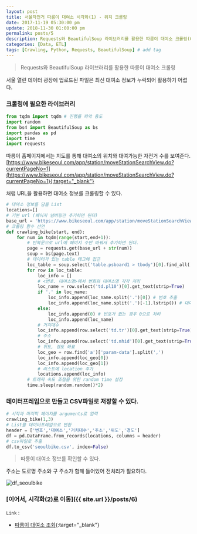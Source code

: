 ```yaml
---
layout: post
title: 서울자전거 따릉이 대여소 시각화(1) - 위치 크롤링
date: 2017-11-19 05:30:00 pm
update: 2018-11-30 01:00:00 pm
permalink: posts/5
description: Requests와 BeautifulSoup 라이브러리를 활용한 따릉이 대여소 크롤링(Crawling)을 해본다.# Add post description (optional)
categories: [Data, ETL]
tags: [Crawling, Python, Requests, BeautifulSoup] # add tag
---
```


> Requests와 BeautifulSoup 라이브러리를 활용한 따릉이 대여소 크롤링

서울 열린 데이터 광장에 업로드된 파일은 최신 대여소 정보가 누락되어 활용하기 어렵다.

### 크롤링에 필요한 라이브러리

``` python
from tqdm import tqdm # 진행률 파악 용도
import random
from bs4 import BeautifulSoup as bs
import pandas as pd
import time
import requests
```

따릉이 홈페이지에서는 지도를 통해 대여소의 위치와 대여가능한 자전거 수를 보여준다.
[https://www.bikeseoul.com/app/station/moveStationSearchView.do?currentPageNo=1](https://www.bikeseoul.com/app/station/moveStationSearchView.do?currentPageNo=1){:target="_blank"}

처럼 URL을 활용하면 대여소 정보를 크롤링할 수 있다.

``` python
# 대여소 정보를 담을 List
locations=[]
# 기본 url (페이지 넘버링만 추가하면 된다)
base_url = 'https://www.bikeseoul.com/app/station/moveStationSearchView.do?currentPageNo='
# 크롤링 함수 선언
def crawling_bike(start, end):
    for num in tqdm(range(start,end+1)):
        # 반복문으로 url에 페이지 수만 바꿔서 추가하면 된다.
        page = requests.get(base_url + str(num)) 
        soup = bs(page.text)
        # 데이터가 있는 table 태그에 접근
        loc_table = soup.select('table.psboard1 > tbody')[0].find_all('tr')
        for row in loc_table:
            loc_info = []
            # <번호. 대여소명>에서 번화와 대여소명 각각 처리
            loc_name = row.select('td.pl10')[0].get_text(strip=True)
            if '.' in loc_name:
                loc_info.append(loc_name.split('.')[0]) # 번호 추출
                loc_info.append(loc_name.split('.')[-1].lstrip()) # 대여소명 추출
            else:
                loc_info.append(0) # 번호가 없는 경우 0으로 처리
                loc_info.append(loc_name)
            # 거치대수
            loc_info.append(row.select('td.tr')[0].get_text(strip=True))
            # 주소
            loc_info.append(row.select('td.mhid')[0].get_text(strip=True))
            # 위도, 경도 좌표
            loc_geo = row.find('a')['param-data'].split(',')
            loc_info.append(loc_geo[0])
            loc_info.append(loc_geo[1])
            # 리스트에 location 추가
            locations.append(loc_info)
        # 트래픽 속도 조절을 위한 random time 설정    
        time.sleep(random.random()*2)
```

### 데이터프레임으로 만들고 CSV파일로 저장할 수 있다.

``` python
# 시작과 마지막 페이지를 arguments로 입력
crawling_bike(1,3)
# List를 데이터프레임으로 변환
header = ['번호','대여소','거치대수','주소','위도','경도']
df = pd.DataFrame.from_records(locations, columns = header)
# csv파일로 추출
df.to_csv('seoulbike.csv', index=False)
```
> 따릉이 대여소 정보를 확인할 수 있다.

주소는 도로명 주소와 구 주소가 함께 들어있어 전처리가 필요하다.

![df_seoulbike]({{site.baseurl}}/assets/img/python/df_seoulbike.png)

### [이어서, 시각화(2)로 이동]({{ site.url }}/posts/6)

`Link` :

* [따릉이 대여소 조회](https://www.bikeseoul.com/app/station/moveStationSearchView.do?currentPageNo=1){:target="_blank"}
